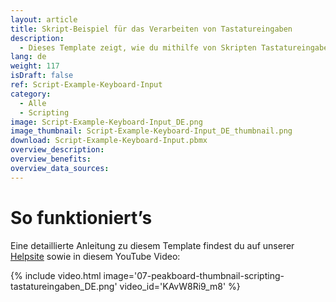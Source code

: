 ```yaml
---
layout: article
title: Skript-Beispiel für das Verarbeiten von Tastatureingaben
description: 
  - Dieses Template zeigt, wie du mithilfe von Skripten Tastatureingaben verarbeiten kannst.
lang: de
weight: 117
isDraft: false
ref: Script-Example-Keyboard-Input
category:
  - Alle
  - Scripting
image: Script-Example-Keyboard-Input_DE.png
image_thumbnail: Script-Example-Keyboard-Input_DE_thumbnail.png
download: Script-Example-Keyboard-Input.pbmx
overview_description:
overview_benefits:
overview_data_sources:
---
```



# So funktioniert’s
Eine detaillierte Anleitung zu diesem Template findest du auf unserer [Helpsite](https://help.peakboard.com/scripting/Script%20Templates/de-keyboard-input.html) sowie in diesem YouTube Video:

{% include video.html image='07-peakboard-thumbnail-scripting-tastatureingaben_DE.png' video_id='KAvW8Ri9_m8' %}
